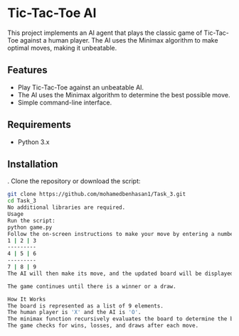 # Tic-Tac-Toe AI

This project implements an AI agent that plays the classic game of Tic-Tac-Toe against a human player. The AI uses the Minimax algorithm to make optimal moves, making it unbeatable.

## Features

- Play Tic-Tac-Toe against an unbeatable AI.
- The AI uses the Minimax algorithm to determine the best possible move.
- Simple command-line interface.

## Requirements

- Python 3.x

## Installation

 . Clone the repository or download the script:

```bash
git clone https://github.com/mohamedbenhasan1/Task_3.git
cd Task_3
No additional libraries are required.
Usage
Run the script:
python game.py
Follow the on-screen instructions to make your move by entering a number (1-9) corresponding to the board position:
1 | 2 | 3
---------
4 | 5 | 6
---------
7 | 8 | 9
The AI will then make its move, and the updated board will be displayed.

The game continues until there is a winner or a draw.

How It Works
The board is represented as a list of 9 elements.
The human player is 'X' and the AI is 'O'.
The minimax function recursively evaluates the board to determine the best possible move for the AI.
The game checks for wins, losses, and draws after each move.
